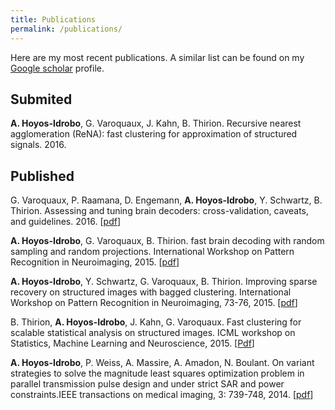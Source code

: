 ```yaml
---
title: Publications
permalink: /publications/
---
```


Here are my most recent publications. A similar list can be found on my 
[Google scholar](https://scholar.google.com/citations?user=J3344dQAAAAJ&hl) 
profile.

## Submited ##
**A. Hoyos-Idrobo**, G. Varoquaux, J. Kahn, B. Thirion.
Recursive nearest agglomeration (ReNA): fast clustering for
approximation of structured signals. 2016.


## Published ##


G. Varoquaux, P. Raamana, D. Engemann, **A. Hoyos-Idrobo**, Y. Schwartz,
B. Thirion.
Assessing and tuning brain decoders: cross-validation, caveats, and guidelines.
2016. 
[[pdf](http://arxiv.org/pdf/1606.05201.pdf)]


**A. Hoyos-Idrobo**, G. Varoquaux, B. Thirion.
fast brain decoding with random sampling and random projections.
International Workshop on Pattern Recognition in Neuroimaging, 2015. 
[[pdf](https://hal.inria.fr/hal-01313814/document)]


**A. Hoyos-Idrobo**, Y. Schwartz, G. Varoquaux, B. Thirion.
Improving sparse recovery on structured images with bagged clustering.
International Workshop on Pattern Recognition in Neuroimaging, 73-76, 2015. 
[[pdf](https://hal.archives-ouvertes.fr/hal-01174335/document)]


B. Thirion, **A. Hoyos-Idrobo**, J. Kahn, G. Varoquaux.
Fast clustering for scalable statistical analysis on structured images.
ICML workshop on Statistics, Machine Learning and Neuroscience, 2015.
[[Pdf](http://arxiv.org/pdf/1511.04898.pdf)]


**A. Hoyos-Idrobo**, P. Weiss, A. Massire, A. Amadon, N. Boulant. 
On variant strategies to solve the magnitude least squares optimization 
problem in parallel transmission pulse design and under strict SAR and power 
constraints.IEEE transactions on medical imaging, 3: 739-748, 2014. 
[[pdf](http://arxiv.org/pdf/1309.1567.pdf)]
